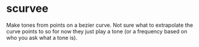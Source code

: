 # scurvee

Make tones from points on a bezier curve. Not sure what to extrapolate the curve points to so for now they just play a tone (or a frequency based on who you ask what a tone is).

